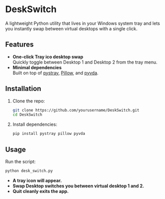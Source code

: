 # DeskSwitch

A lightweight Python utility that lives in your Windows system tray and lets you instantly swap between virtual desktops with a single click.


## Features

- **One-click Tray ico desktop swap**  
  Quickly toggle between Desktop 1 and Desktop 2 from the tray menu.
- **Minimal dependencies**  
  Built on top of [pystray](https://pypi.org/project/pystray/), [Pillow](https://pypi.org/project/Pillow/), and [pyvda](https://pypi.org/project/pyvda/).

## Installation

1. Clone the repo:
   ```bash
   git clone https://github.com/yourusername/DeskSwitch.git
   cd DeskSwitch


2. Install dependencies:
   ```bash
   pip install pystray pillow pyvda
   

## Usage
Run the script:
  ```bash
  python desk_switch.py
  ``` 
- **A tray icon will appear.**  
- **Swap Desktop switches you between virtual desktop 1 and 2.**
- **Quit cleanly exits the app.**  
